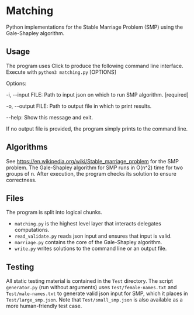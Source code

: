 # Matching

Python implementations for the Stable Marriage Problem (SMP) using the Gale-Shapley algorithm.

## Usage

The program uses Click to produce the following command line interface. Execute with `python3 matching.py` [OPTIONS]

Options:

  -i, --input FILE:  Path to input json on which to run SMP algorithm. [required]

  -o, --output FILE:  Path to output file in which to print results.

  --help:  Show this message and exit.

If no output file is provided, the program simply prints to the command line.

## Algorithms

See <https://en.wikipedia.org/wiki/Stable_marriage_problem> for the SMP problem. The Gale-Shapley algorithm for SMP runs in O(n^2) time for two groups of n. After execution, the program checks its solution to ensure correctness.

## Files

The program is split into logical chunks.

- `matching.py` is the highest level layer that interacts delegates computations.
- `read_validate.py` reads json input and ensures that input is valid.
- `marriage.py` contains the core of the Gale-Shapley algorithm.
- `write.py` writes solutions to the command line or an output file.

## Testing

All static testing material is contained in the `Test` directory. The script `generator.py` (run without arguments) uses `Test/female-names.txt` and `Test/male-names.txt` to generate valid json input for SMP, which it places in `Test/large_smp.json`. Note that `Test/small_smp.json` is also available as a more human-friendly test case.
